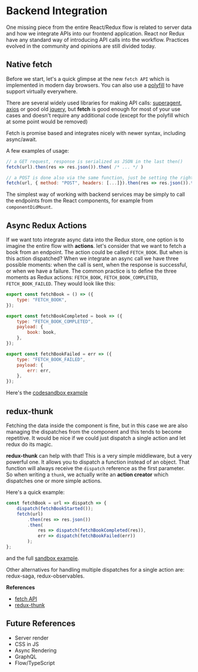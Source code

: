 # Backend Integration
One missing piece from the entire React/Redux flow is related to server data and how we integrate APIs into our frontend application. React nor Redux have any standard way of introducing API calls into the workflow. Practices evolved in the community and opinions are still divided today.

## Native fetch
Before we start, let's a quick glimpse at the new `fetch API` which is implemented in modern day browsers. You can also use a [polyfill](https://github.com/github/fetch) to have support virtually everywhere.

There are several widely used libraries for making API calls: [superagent](https://github.com/visionmedia/superagent), [axios](https://github.com/axios/axios) or good old [jquery](https://jquery.com/), but **fetch** is good enough for most of your use cases and doesn't require any additional code (except for the polyfill which at some point would be removed)

Fetch is promise based and integrates nicely with newer syntax, including async/await.

A few examples of usage:
```javascript
// a GET request, response is serialized as JSON in the last then()
fetch(url).then(res => res.json()).then( /* ... */ ) 

// a POST is done also via the same function, just be setting the right headers/method
fetch(url, { method: "POST", headers: [...]}).then(res => res.json()).then( /* ... */ ) 
```

The simplest way of working with backend services may be simply to call the endpoints from the React components, for example from `componentDidMount`.

## Async Redux Actions
If we want toto integrate async data into the Redux store, one option is to imagine the entire flow with **actions**. let's consider that we want to fetch a book from an endpoint. The action could be called `FETCH_BOOK`. But when is this action dispatched? When we integrate an async call we have three possible moments: when the call is sent, when the response is successful, or when we have a failure. The common practice is to define the three moments as Redux actions: `FETCH_BOOK`, `FETCH_BOOK_COMPLETED`, `FETCH_BOOK_FAILED`. They would look like this:
```javascript
export const fetchBook = () => ({
    type: "FETCH_BOOK",
});

export const fetchBookCompleted = book => ({
    type: "FETCH_BOOK_COMPLETED",
    payload: {
        book: book,
    },
});

export const fetchBookFailed = err => ({
    type: "FETCH_BOOK_FAILED",
    payload: {
        err: err,
    },
});
```

Here's the [codesandbox example](https://codesandbox.io/s/ppkmw39yz7)

## redux-thunk
Fetching the data inside the component is fine, but in this case we are also managing the dispatches from the component and this tends to become repetitive. It would be nice if we could just dispatch a single action and let redux do its magic.

**redux-thunk** can help with that! This is a very simple middleware, but a very powerful one. It allows you to dispatch a function instead of an object. That function will always receive the `dispatch` reference as the first parameter. So when writing a `thunk`, we actually write an **action creator** which dispatches one or more simple actions.

Here's a quick example:
```javascript
const fetchBook = url => dispatch => {
    dispatch(fetchBookStarted());
    fetch(url)
        .then(res => res.json())
        .then(
            res => dispatch(fetchBookCompleted(res)),
            err => dispatch(fetchBookFailed(err))
        );
};
```

and the full [sandbox example](https://codesandbox.io/s/739x3z0w20).

Other alternatives for handling multiple dispatches for a single action are: redux-saga, redux-observables.

**References**
* [fetch API](https://developer.mozilla.org/en-US/docs/Web/API/Fetch_API)
* [redux-thunk](https://github.com/reduxjs/redux-thunk)

## Future References
* Server render
* CSS in JS
* Async Rendering
* GraphQL
* Flow/TypeScript
